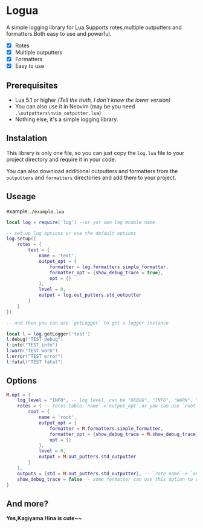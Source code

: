 # Logua

A simple logging library for Lua.Supports rotes,multiple outputters and formatters.Both easy to use and powerful.

- [x] Rotes
- [x] Multiple outputters
- [x] Formatters
- [x] Easy to use

## Prerequisites

- Lua 5.1 or higher *(Tell the truth, I don't know the lower version)*
- You can also use it in Neovim (may be you need `.\outputters\nvim_outputter.lua`)
- Nothing else, it's a simple logging library.

## Instalation

This library is only one file, so you can just copy the `log.lua` file to your project directory and require it in your code.

You can also download additional outputters and formatters from the `outputters` and `formatters` directories and add them to your project.

## Useage

example:`./example.lua`

```lua
local log = require('log') --or yor own log module name

-- set up log options or use the default options
log.setup({
    rotes = {
        test = {
            name = 'test',
            output_opt = {
                formatter = log.formatters.simple_formatter,
                formatter_opt = {show_debug_trace = true},
                opt = {}
            },
            level = 0,
            output = log.out_putters.std_outputter
        }
    }
})

-- and then you can use `getLogger` to get a logger instance

local l = log.getLogger('test')
l:debug("TEST debug")
l:info("TEST info")
l:warn("TEST warn")
l:error("TEST error")
l:fatal("TEST fatal")
```

## Options

```lua
M.opt = {
    log_level = "INFO", -- log level, can be "DEBUG", "INFO", "WARN", "ERROR", "FATAL"
    rotes = { -- rotes table,`name`->`output_opt`,or you can use `root` for everyone
        root = {
            name = 'root',
            output_opt = {
                formatter = M.formatters.simple_formatter,
                formatter_opt = {show_debug_trace = M.show_debug_trace},
                opt = {}
            },
            level = 0,
            output = M.out_putters.std_outputter
        }
    },
    outputs = {std = M.out_putters.std_outputter}, -- `rote name`-> `outputter`
    show_debug_trace = false -- some formatter can use this option to decides whether to show debug trace or not.
}
```
## And more?

__Yes,Kagiyama Hina is cute~~__

